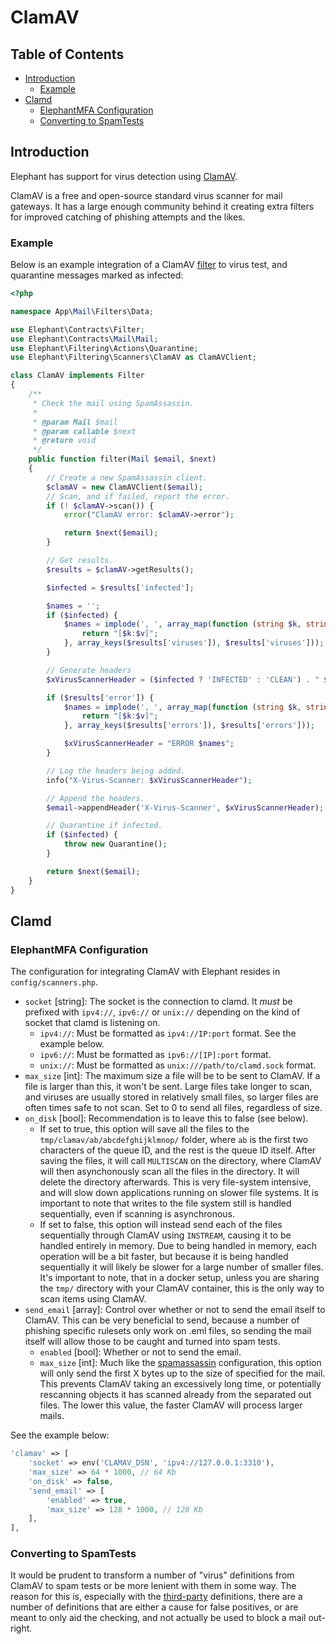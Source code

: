 # ClamAV

## Table of Contents

- [Introduction](#introduction)
  - [Example](#example)
- [Clamd](#clamd)
  - [ElephantMFA Configuration](#elephantmfa-configuration)
  - [Converting to SpamTests](#converting-to-spamtests)

## Introduction

Elephant has support for virus detection using [ClamAV].

ClamAV is a free and open-source standard virus scanner for mail gateways. It
has a large enough community behind it creating extra filters for improved
catching of phishing attempts and the likes.

### Example

Below is an example integration of a ClamAV [filter](filters.html) to virus test, and quarantine messages marked as infected:

```php
<?php

namespace App\Mail\Filters\Data;

use Elephant\Contracts\Filter;
use Elephant\Contracts\Mail\Mail;
use Elephant\Filtering\Actions\Quarantine;
use Elephant\Filtering\Scanners\ClamAV as ClamAVClient;

class ClamAV implements Filter
{
    /**
     * Check the mail using SpamAssassin.
     *
     * @param Mail $mail
     * @param callable $next
     * @return void
     */
    public function filter(Mail $email, $next)
    {
        // Create a new SpamAssassin client.
        $clamAV = new ClamAVClient($email);
        // Scan, and if failed, report the error.
        if (! $clamAV->scan()) {
            error("ClamAV error: $clamAV->error");

            return $next($email);
        }

        // Get results.
        $results = $clamAV->getResults();

        $infected = $results['infected'];

        $names = '';
        if ($infected) {
            $names = implode(', ', array_map(function (string $k, string $v): string {
                return "[$k:$v]";
            }, array_keys($results['viruses']), $results['viruses']));
        }

        // Generate headers
        $xVirusScannerHeader = ($infected ? 'INFECTED' : 'CLEAN') . " $names";

        if ($results['error']) {
            $names = implode(', ', array_map(function (string $k, string $v): string {
                return "[$k:$v]";
            }, array_keys($results['errors']), $results['errors']));

            $xVirusScannerHeader = "ERROR $names";
        }

        // Log the headers being added.
        info("X-Virus-Scanner: $xVirusScannerHeader");

        // Append the headers.
        $email->appendHeader('X-Virus-Scanner', $xVirusScannerHeader);

        // Quarantine if infected.
        if ($infected) {
            throw new Quarantine();
        }

        return $next($email);
    }
}
```

## Clamd

### ElephantMFA Configuration

The configuration for integrating ClamAV with Elephant resides in `config/scanners.php`.

- `socket` [string]: The socket is the connection to clamd. It *must* be prefixed with
  `ipv4://`, `ipv6://` or `unix://` depending on the kind of socket that clamd is listening on.
  - `ipv4://`: Must be formatted as `ipv4://IP:port` format. See the example below.
  - `ipv6://`: Must be formatted as `ipv6://[IP]:port` format.
  - `unix://`: Must be formatted as `unix:///path/to/clamd.sock` format.
- `max_size` [int]: The maximum size a file will be to be sent to ClamAV. If a file
  is larger than this, it won't be sent. Large files take longer to scan, and
  viruses are usually stored in relatively small files, so larger files are
  often times safe to not scan.
  Set to 0 to send all files, regardless of size.
- `on_disk` [bool]: Recommendation is to leave this to false (see below).
  - If set to true, this option will save all the files to the
    `tmp/clamav/ab/abcdefghijklmnop/` folder, where `ab` is the first two characters
    of the queue ID, and the rest is the queue ID itself. After saving the files,
    it will call `MULTISCAN` on the directory, where ClamAV will then asynchonously
    scan all the files in the directory. It will delete the directory afterwards.
    This is very file-system intensive, and will slow down applications running on
    slower file systems. It is important to note that writes to the file system
    still is handled sequentially, even if scanning is asynchronous.
  - If set to false, this option will instead send each of the files sequentially
    through ClamAV using `INSTREAM`, causing it to be handled entirely in memory.
    Due to being handled in memory, each operation will be a bit faster, but because
    it is being handled sequentially it will likely be slower for a large number
    of smaller files. It's important to note, that in a docker setup,
    unless you are sharing the `tmp/` directory with your ClamAV container, this
    is the only way to scan items using ClamAV.
- `send_email` [array]: Control over whether or not to send the email itself to ClamAV.
  This can be very beneficial to send, because a number of phishing specific rulesets
  only work on .eml files, so sending the mail itself will allow those to be caught
  and turned into spam tests.
  - `enabled` [bool]: Whether or not to send the email.
  - `max_size` [int]: Much like the [spamassassin](spamassassin.md) configuration,
    this option will only send the first X bytes up to the size of specified for
    the mail. This prevents ClamAV taking an excessively long time, or potentially
    rescanning objects it has scanned already from the separated out files. The
    lower this value, the faster ClamAV will process larger mails.

See the example below:
```php
'clamav' => [
    'socket' => env('CLAMAV_DSN', 'ipv4://127.0.0.1:3310'),
    'max_size' => 64 * 1000, // 64 Kb
    'on_disk' => false,
    'send_email' => [
        'enabled' => true,
        'max_size' => 128 * 1000, // 128 Kb
    ],
],
```

### Converting to SpamTests

It would be prudent to transform a number of "virus" definitions from ClamAV to
spam tests or be more lenient with them in some way. The reason for this is,
especially with the [third-party] definitions, there are a number of definitions
that are either a cause for false positives, or are meant to only aid the checking,
and not actually be used to block a mail out-right.

[third-party]: https://github.com/extremeshok/clamav-unofficial-sigs
[ClamAV]: https://www.clamav.net/
